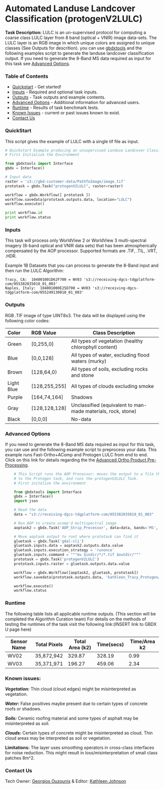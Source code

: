 # Automated Landuse Landcover Classification (protogenV2LULC)



**Task Description:**		LULC is an un-supervised protocol for computing a coarse class LULC layer from 8 band (optical + VNIR) image data-sets. The LULC layer is an RGB image in which unique colors are assigned to unique classes (See Outputs for descrition).   you can use [gbdxtools](http://gbdxtools.readthedocs.io/en/latest/user_guide.html) and the following examples script to generate the landuse landcover classification output. If you need to generate the 8-Band MS data required as input for this task see [Advanced Options](#advanced-options).



### Table of Contents
 * [Quickstart](#quickstart) - Get started!
 * [Inputs](#inputs) - Required and optional task inputs.
 * [Outputs](#outputs) - Task outputs and example contents.
 * [Advanced Options](#advanced-options) - Additional information for advanced users.
 * [Runtime](#runtime) - Results of task benchmark tests.
 * [Known Issues](#known-issues) - current or past issues known to exist.
 * [Contact Us](#contact-us)


### QuickStart
This script gives the example of LULC with a single tif file as input.

```python
# Quickstart Example producing an unsupervised Landuse Landcover Classification from a tif file.
# First Initialize the Environment

from gbdxtools import Interface
gbdx = Interface()

# Input data
raster = 's3://gbd-customer-data/PathToImage/image.tif'
prototask = gbdx.Task("protogenV2LULC", raster=raster)

workflow = gbdx.Workflow([ prototask ])  
workflow.savedata(prototask.outputs.data, location="LULC")
workflow.execute()

print workflow.id
print workflow.status

```
### Inputs
This task will process only WorldView 2 or WorldView 3 multi-spectral imagery (8-band optical and VNIR data sets) that has been atmospherically compensated by the AOP processor. Supported formats are .TIF, .TIL, .VRT, .HDR.

Example 1B Datasets that you can process to generate the 8-Band input and then run the LULC Algorithm:

	Tracy, CA: 	104001001D62F700 = WV03 's3://receiving-dgcs-tdgplatform-com/055382035010_01_003'
	Naples, Italy: 	104001000E25D700 = WV03	's3://receiving-dgcs-tdgplatform-com/055249130010_01_003'

### Outputs

RGB .TIF image of type UINT8x3. The data will be displayed using the following color codes:

 Color |  RGB Value     |Class Description
:-------|:----------------|--------
  Green  | [0,255,0] |All types of vegetation (healthy chlorophyll content)
   Blue  | [0,0,128] | All types of water, excluding flood waters (murky)
  Brown | [128,64,0} | All types of soils, excluding rocks and stone
  Light Blue  | [128,255,255] | All types of clouds excluding smoke
  Purple  | [164,74,164] | Shadows
  Gray | [128,128,128]  |  Unclassified (equivalent to man-made  materials, rock, stone)    
  Black  | [0,0,0]   | No-data   


### Advanced Options
If you need to generate the 8-Band MS data required as input for this task, you can use  and the following example script to preprocess your data. This example runs Fast-Ortho+AComp and Protogen LULC from end to end.  Click on this link for details regarding the the [Advanced Ortho Product Pre-Processing](https://github.com/TDG-Platform/docs/blob/master/AOP_Strip_Processor.md).

```python
	# This Script runs the AOP Processor; moves the output to a file that is accessible
	# to the Protogen task, and runs the protogenV2LULC Task.
	# First initalize the environment

	from gbdxtools import Interface
	gbdx = Interface()
	import json

	# Read the data
	data = "s3://receiving-dgcs-tdgplatform-com/055382035010_01_003"

	# Run AOP to create acomp'd multispectral image
	aoptask2 = gbdx.Task('AOP_Strip_Processor', data=data, bands='MS', enable_acomp=True, enable_pansharpen=False, enable_dra=False)     

	# Move aoptask output to root where prototask can find it
	gluetask = gbdx.Task('gdal-cli')                                 
	gluetask.inputs.data = aoptask2.outputs.data.value
	gluetask.inputs.execution_strategy = 'runonce'
	gluetask.inputs.command = """mv $indir/*/*.tif $outdir/"""
	prototask = gbdx.Task('protogenV2LULC')
	prototask.inputs.raster = gluetask.outputs.data.value

	workflow = gbdx.Workflow([aoptask2, gluetask, prototask])
	workflow.savedata(prototask.outputs.data, 'kathleen_Tracy_Protogen/WV03')

	workflow.execute()
	workflow.status

```
### Runtime

The following table lists all applicable runtime outputs. (This section will be completed the Algorithm Curation team)
For details on the methods of testing the runtimes of the task visit the following link:(INSERT link to GBDX U page here)

  Sensor Name  |  Total Pixels  |  Total Area (k2)  |  Time(secs)  |  Time/Area k2
--------|:----------:|-----------|----------------|--------------
WV02|35,872,942|329.87|328.19 |0.99|
WV03|35,371,971|196.27| 459.06|2.34 |

### Known issues:

***Vegetation:***  Thin cloud (cloud edges) might be misinterpreted as vegetation.

***Water:***  False positives maybe present due to certain types of concrete roofs or shadows.

***Soils:***  Ceramic roofing material and some types of asphalt may be misinterpreted as soil.

***Clouds:***  Certain types of concrete might be misinterpreted as cloud. Thin cloud areas may be interpreted as soil or vegetation.

**Limitations:**		The layer uses smoothing operators in cross-class interfaces for noise reduction. This might result in loss/misinterpretation of small class patches 8m^2.

### Contact Us
Tech Owner: [Georgios Ouzounis](#gouzouni@digitalglobe.com) & Editor:  [Kathleen Johnson](#kathleen.johnsons@digitalglobe.com)
